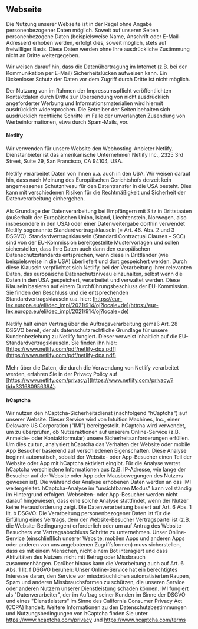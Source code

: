 ## Webseite
Die Nutzung unserer Webseite ist in der Regel ohne Angabe personenbezogener Daten möglich. Soweit auf unseren Seiten personenbezogene Daten (beispielsweise Name, Anschrift oder E-Mail-Adressen) erhoben werden, erfolgt dies, soweit möglich, stets auf freiwilliger Basis. Diese Daten werden ohne Ihre ausdrückliche Zustimmung nicht an Dritte weitergegeben.

Wir weisen darauf hin, dass die Datenübertragung im Internet (z.B. bei der Kommunikation per E-Mail) Sicherheitslücken aufweisen kann. Ein lückenloser Schutz der Daten vor dem Zugriff durch Dritte ist nicht möglich.

Der Nutzung von im Rahmen der Impressumspflicht veröffentlichten Kontaktdaten durch Dritte zur Übersendung von nicht ausdrücklich angeforderter Werbung und Informationsmaterialien wird hiermit ausdrücklich widersprochen. Die Betreiber der Seiten behalten sich ausdrücklich rechtliche Schritte im Falle der unverlangten Zusendung von Werbeinformationen, etwa durch Spam-Mails, vor.

#### Netlify

Wir verwenden für unsere Website den Webhosting-Anbieter Netlify. Dienstanbieter ist das amerikanische Unternehmen Netlify Inc., 2325 3rd Street, Suite 29, San Francisco, CA 94104, USA.  
   
Netlify verarbeitet Daten von Ihnen u.a. auch in den USA. Wir weisen darauf hin, dass nach Meinung des Europäischen Gerichtshofs derzeit kein angemessenes Schutzniveau für den Datentransfer in die USA besteht. Dies kann mit verschiedenen Risiken für die Rechtmäßigkeit und Sicherheit der Datenverarbeitung einhergehen.  
   
Als Grundlage der Datenverarbeitung bei Empfängern mit Sitz in Drittstaaten (außerhalb der Europäischen Union, Island, Liechtenstein, Norwegen, also insbesondere in den USA) oder einer Datenweitergabe dorthin verwendet Netlify sogenannte Standardvertragsklauseln (= Art. 46. Abs. 2 und 3 DSGVO). Standardvertragsklauseln (Standard Contractual Clauses – SCC) sind von der EU-Kommission bereitgestellte Mustervorlagen und sollen sicherstellen, dass Ihre Daten auch dann den europäischen Datenschutzstandards entsprechen, wenn diese in Drittländer (wie beispielsweise in die USA) überliefert und dort gespeichert werden. Durch diese Klauseln verpflichtet sich Netlify, bei der Verarbeitung Ihrer relevanten Daten, das europäische Datenschutzniveau einzuhalten, selbst wenn die Daten in den USA gespeichert, verarbeitet und verwaltet werden. Diese Klauseln basieren auf einem Durchführungsbeschluss der EU-Kommission. Sie finden den Beschluss und die entsprechenden Standardvertragsklauseln u.a. hier: [https://eur-lex.europa.eu/eli/dec_impl/2021/914/oj?locale=de](https://eur-lex.europa.eu/eli/dec_impl/2021/914/oj?locale=de)  
   
Netlify hält einen Vertrag über die Auftragsverarbeitung gemäß Art. 28 DSGVO bereit, der als datenschutzrechtliche Grundlage für unsere Kundenbeziehung zu Netlify fungiert. Dieser verweist inhaltlich auf die EU-Standardvertragsklauseln. Sie finden ihn hier: [https://www.netlify.com/pdf/netlify-dpa.pdf](https://www.netlify.com/pdf/netlify-dpa.pdf)  
   
Mehr über die Daten, die durch die Verwendung von Netlify verarbeitet werden, erfahren Sie in der Privacy Policy auf [https://www.netlify.com/privacy/](https://www.netlify.com/privacy/?tid=331680956394).

#### hCaptcha

Wir nutzen den hCaptcha-Sicherheitsdienst (nachfolgend "hCaptcha") auf unserer Website. Dieser Service wird von Intuition Machines, Inc., einer Delaware US Corporation ("IMI") bereitgestellt.
hCaptcha wird verwendet, um zu überprüfen, ob Nutzeraktionen auf unserem Online-Service (z.B. Anmelde- oder Kontaktformular) unsere Sicherheitsanforderungen erfüllen.
Um dies zu tun, analysiert hCaptcha das Verhalten der Website oder mobile App Besucher basierend auf verschiedenen Eigenschaften.
Diese Analyse beginnt automatisch, sobald der Website- oder App-Besucher einen Teil der Website oder App mit hCaptcha aktiviert eingibt.
Für die Analyse wertet hCaptcha verschiedene Informationen aus (z.B. IP-Adresse, wie lange der Besucher auf der Website oder App oder Mausbewegungen des Nutzers gewesen ist).
Die während der Analyse erhobenen Daten werden an das IMI weitergeleitet.
hCaptcha-Analyse im "unsichtbaren Modus" kann vollständig im Hintergrund erfolgen.
Webseiten- oder App-Besucher werden nicht darauf hingewiesen, dass eine solche Analyse stattfindet, wenn der Nutzer keine Herausforderung zeigt.
Die Datenverarbeitung basiert auf Art. 6 Abs. 1 lit. b DSGVO: Die Verarbeitung personenbezogener Daten ist für die Erfüllung eines Vertrags, dem der Website-Besucher Vertragspartei ist (z.B. die Website-Bedingungen) erforderlich oder um auf Antrag des Website-Besuchers vor Vertragsabschluss Schritte zu unternehmen.
Unser Online-Service (einschließlich unserer Website, mobilen Apps und anderen Apps oder anderen von uns angebotenen Zugriffsformen) muss sicherstellen, dass es mit einem Menschen, nicht einem Bot interagiert und dass Aktivitäten des Nutzers nicht mit Betrug oder Missbrauch zusammenhängen. Darüber hinaus kann die Verarbeitung auch auf Art. 6 Abs. 1 lit. f DSGVO beruhen: Unser Online-Service hat ein berechtigtes Interesse daran, den Service vor missbräuchlichen automatisierten Raupen, Spam und anderen Missbrauchsformen zu schützen, die unseren Service oder anderen Nutzern unserer Dienstleistung schaden können.
IMI fungiert als "Datenverarbeiter", der im Auftrag seiner Kunden im Sinne der DSGVO und eines "Dienstleisters" im Sinne des California Consumer Privacy Act (CCPA) handelt. Weitere Informationen zu den Datenschutzbestimmungen und Nutzungsbedingungen von hCaptcha finden Sie unter https://www.hcaptcha.com/privacy und https://www.hcaptcha.com/terms